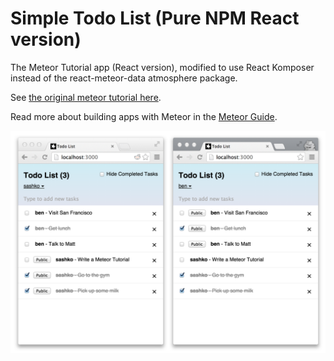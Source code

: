 # Simple Todo List (Pure NPM React version)

The Meteor Tutorial app (React version), modified to use React Komposer instead of the react-meteor-data atmosphere package.

See [the original meteor tutorial here](http://www.meteor.com/install).

Read more about building apps with Meteor in the [Meteor Guide](http://guide.meteor.com).

![screenshot](screenshot.png)

